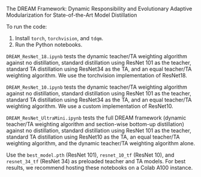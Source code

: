 The DREAM Framework: Dynamic Responsibility and Evolutionary Adaptive Modularization for State-of-the-Art Model Distillation

To run the code:

1. Install `torch`, `torchvision`, and `tdqm`.
2. Run the Python notebooks. 

`DREAM_ResNet_18.ipynb` tests the dynamic teacher/TA weighting algorithm against no distillation, standard distillation using ResNet 101 as the teacher, standard TA distillation using ResNet34 as the TA, and an equal teacher/TA weighting algorithm. We use the torchvision implementation of ResNet18.

`DREAM_ResNet_10.ipynb` tests the dynamic teacher/TA weighting algorithm against no distillation, standard distillation using ResNet 101 as the teacher, standard TA distillation using ResNet34 as the TA, and an equal teacher/TA weighting algorithm. We use a custom implementation of ResNet10.

`DREAM_ResNet_UltraMini.ipynb` tests the full DREAM framework (dynamic teacher/TA weighting algorithm and section-wise bottom-up distillation) against no distillation, standard distillation using ResNet 101 as the teacher, standard TA distillation using ResNet10 as the TA, an equal teacher/TA weighting algorithm, and the dynamic teacher/TA weighting algorithm alone.

Use the `best_model.pth` (ResNet 101), `resnet_10_tf` (ResNet 10), and `resnet_34_tf` (ResNet 34) as preloaded teacher and TA models. For best results, we recommend hosting these notebooks on a Colab A100 instance.